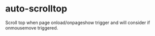 # auto-scrolltop
Scroll top when page onload/onpageshow trigger and will consider if onmousemove triggered.

